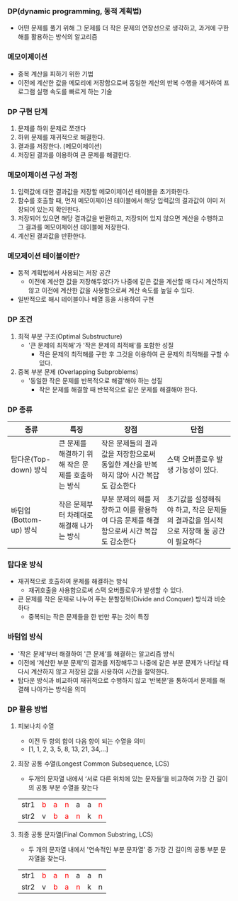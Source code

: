 ### DP(dynamic programming, 동적 계획법)

* 어떤 문제를 풀기 위해 그 문제를 더 작은 문제의 연장선으로 생각하고, 과거에 구한 해를 활용하는 방식의 알고리즘

### 메모이제이션
* 중복 계산을 피하기 위한 기법
* 이전에 계산한 값을 메모리에 저장함으로써 동일한 계산의 반복 수행을 제거하여 프로그램 실행 속도를 빠르게 하는 기술

### DP 구현 단계
1. 문제를 하위 문제로 쪼갠다
2. 하위 문제를 재귀적으로 해결한다.
3. 결과를 저장한다. (메모이제이션)
4. 저장된 결과를 이용하여 큰 문제를 해결한다.

### 메모이제이션 구성 과정
1. 입력값에 대한 결과값을 저장할 메모이제이션 테이블을 초기화한다.
2. 함수를 호출할 때, 먼저 메모이제이션 테이블에서 해당 입력값의 결과값이 이미 저장되어 있는지 확인한다.
3. 저장되어 있으면 해당 결과값을 반환하고, 저장되어 있지 않으면 계산을 수행하고 그 결과를 메모이제이션 테이블에 저장한다.
4. 계산된 결과값을 반환한다.

### 메모제이션 테이블이란?
* 동적 계획법에서 사용되는 저장 공간
  * 이전에 계산한 값을 저장해두었다가 나중에 같은 값을 계산할 때 다시 계산하지 않고 이전에 계산한 값을 사용함으로써 계산 속도를 높일 수 있다.
* 일반적으로 해시 테이블이나 배열 등을 사용하여 구현

### DP 조건
1. 최적 부분 구조(Optimal Substructure)
   * '큰 문제의 최적해'가 '작은 문제의 최적해'를 포함한 성질
     * 작은 문제의 최적해를 구한 후 그것을 이용하여 큰 문제의 최적해를 구할 수 있다.
2. 중복 부분 문제 (Overlapping Subproblems)
   * '동일한 작은 문제를 반복적으로 해결'해야 하는 성질
     * 작은 문제를 해결할 때 반복적으로 같은 문제를 해결해야 한다.

### DP 종류
| 종류 | 특징 | 장점 | 단점 |
|---|---|---|---|
탑다운(Top-down) 방식 | 큰 문제를 해결하기 위해 작은 문제를 호출하는 방식 | 작은 문제들의 결과값을 저장함으로써 동일한 계산을 반복하지 않아 시간 복잡도 감소한다 | 스택 오버플로우 발생 가능성이 있다.
바텀업(Bottom-up) 방식 | 작은 문제부터 차례대로 해결해 나가는 방식 | 부분 문제의 해를 저장하고 이를 활용하여 다음 문제를 해결함으로써 시간 복잡도 감소한다 | 초기값을 설정해줘야 하고, 작은 문제들의 결과값을 임시적으로 저장해 둘 공간이 필요하다

### 탑다운 방식
* 재귀적으로 호출하여 문제를 해결하는 방식
  * 재귀호출을 사용함으로써 스택 오버플로우가 발생할 수 있다.
* 큰 문제를 작은 문제로 나누어 푸는 분할정복(Divide and Conquer) 방식과 비슷하다
  * 중복되는 작은 문제들을 한 번만 푸는 것이 특징

### 바텀업 방식
* '작은 문제'부터 해결하여 '큰 문제'를 해결하는 알고리즘 방식
* 이전에 ‘계산한 부분 문제’의 결과를 저장해두고 나중에 같은 부분 문제가 나타날 때 다시 계산하지 않고 저장된 값을 사용하여 시간을 절약한다.
* 탑다운 방식과 비교하여 재귀적으로 수행하지 않고 ‘반복문’을 통하여서 문제를 해결해 나아가는 방식을 의미

### DP 활용 방법
1. 피보나치 수열
   * 이전 두 항의 합이 다음 항이 되는 수열을 의미
   * [1, 1, 2, 3, 5, 8, 13, 21, 34,...]
2. 최장 공통 수열(Longest Common Subsequence, LCS)
   * 두개의 문자열 내에서 ‘서로 다른 위치에 있는 문자들’을 비교하여 가장 긴 길이의 공통 부분 수열을 찾는다
  
    ||||||||
    |---|---|---|---|---|---|---|
    |str1|<span style="color:red">b</span>|<span style="color:red">a</span>|<span style="color:red">n</span>|a|a|<span style="color:red">n</span>|
    |str2|v|<span style="color:red">b</span>|<span style="color:red">a</span>|<span style="color:red">n</span>|k|<span style="color:red">n</span>|


3. 최종 공통 문자열(Final Common Substring, LCS)
   * 두 개의 문자열 내에서 '연속적인 부분 문자열' 중 가장 긴 길이의 공통 부분 문자열을 찾는다.

    ||||||||
    |---|---|---|---|---|---|---|
    |str1|<span style="color:red">b</span>|<span style="color:red">a</span>|<span style="color:red">n</span>|a|a|n|
    |str2|v|<span style="color:red">b</span>|<span style="color:red">a</span>|<span style="color:red">n</span>|k|n|